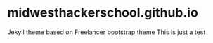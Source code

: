 # midwesthackerschool.github.io
Jekyll theme based on Freelancer bootstrap theme
This is just a test
